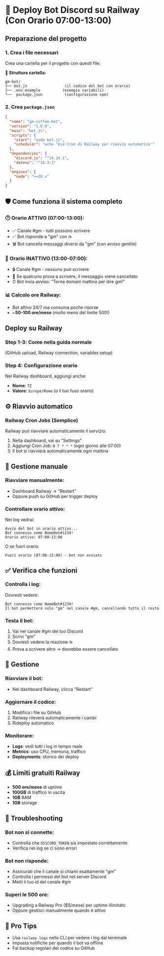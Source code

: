 # 🚀 Deploy Bot Discord su Railway (Con Orario 07:00-13:00)

## Preparazione del progetto

### 1. Crea i file necessari
Crea una cartella per il progetto con questi file:

**📁 Struttura cartella:**
```
gm-bot/
├── bot.js                 (il codice del bot con orario)
├── .env.example          (esempio variabili)
└──  package.json          (configurazione npm)

```

### 2. Crea `package.json`
```json
{
  "name": "gm-coffee-bot",
  "version": "1.0.0",
  "main": "bot.js",
  "scripts": {
    "start": "node bot.js",
    "scheduler": "echo 'Usa Cron di Railway per riavvio automatico'"
  },
  "dependencies": {
    "discord.js": "^14.14.1",
    "dotenv": "^16.3.1"
  },
  "engines": {
    "node": ">=20.x"
  }
}
```

## 🛡️ Come funziona il sistema completo

### 🕐 **Orario ATTIVO (07:00-13:00):**
- ✅ Canale #gm - tutti possono scrivere
- ✅ Bot risponde a "gm" con ☕
- 🗑️ Bot cancella messaggi diversi da "gm" (con avviso gentile)

### 🌙 **Orario INATTIVO (13:00-07:00):**  
- 🔒 Canale #gm - nessuno può scrivere
- 🚫 Se qualcuno prova a scrivere, il messaggio viene cancellato
- ⏰ Bot invia avviso: "Torna domani mattina per dire gm!"

### 📊 **Calcolo ore Railway:**
- Bot attivo 24/7 ma consuma poche risorse
- ~**50-100 ore/mese** (molto meno del limite 500!)

## Deploy su Railway

### Step 1-3: Come nella guida normale
(GitHub upload, Railway connection, variables setup)

### Step 4: Configurazione orario
Nel Railway dashboard, aggiungi anche:
- **Nome**: `TZ`
- **Valore**: `Europe/Rome` (o il tuo fuso orario)

## ⚙️ Riavvio automatico

### Railway Cron Jobs (Semplice)
Railway può riavviare automaticamente il servizio:
1. Nella dashboard, vai su "Settings"
2. Aggiungi Cron Job: `0 7 * * *` (ogni giorno alle 07:00)
3. Il bot si riavvierà automaticamente ogni mattina

## 🔧 Gestione manuale

### Riavviare manualmente:
- Dashboard Railway → "Restart"
- Oppure push su GitHub per trigger deploy

### Controllare orario attivo:
Nei log vedrai:
```
Avvio del bot in orario attivo...
Bot connesso come NomeBot#1234!
Orario attivo: 07:00-13:00
```

O se fuori orario:
```
Fuori orario (07:00-13:00) - bot non avviato
```

## ✅ Verifica che funzioni

### Controlla i log:
Dovresti vedere:
```
Bot connesso come NomeBot#1234!
Il bot permetterà solo "gm" nel canale #gm, cancellando tutto il resto
```

### Testa il bot:
1. Vai nel canale #gm del tuo Discord
2. Scrivi "gm"
3. Dovresti vedere la reazione ☕
4. Prova a scrivere altro → dovrebbe essere cancellato

## 🔧 Gestione

### Riavviare il bot:
- Nel dashboard Railway, clicca "Restart"

### Aggiornare il codice:
1. Modifica i file su GitHub
2. Railway rileverà automaticamente i cambi
3. Rideploy automatico

### Monitorare:
- **Logs**: vedi tutti i log in tempo reale
- **Metrics**: uso CPU, memoria, traffico
- **Deployments**: storico dei deploy

## 💰 Limiti gratuiti Railway
- **500 ore/mese** di uptime
- **100GB** di traffico in uscita
- **1GB** RAM
- **1GB** storage

## 🚨 Troubleshooting

### Bot non si connette:
- Controlla che `DISCORD_TOKEN` sia impostato correttamente
- Verifica nei log se ci sono errori

### Bot non risponde:
- Assicurati che il canale si chiami esattamente "gm"
- Controlla i permessi del bot nel server Discord
- Metti il tuo id del canale #gm 

### Superi le 500 ore:
- Upgrading a Railway Pro ($5/mese) per uptime illimitato
- Oppure gestisci manualmente quando è attivo

## 🎯 Pro Tips
- Usa `railway logs` nella CLI per vedere i log dal terminale
- Imposta notifiche per quando il bot va offline
- Fai backup regolari del codice su GitHub
